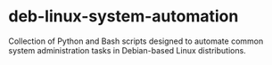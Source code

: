 # deb-linux-system-automation
Collection of Python and Bash scripts designed to automate common system administration tasks in Debian-based Linux distributions.
